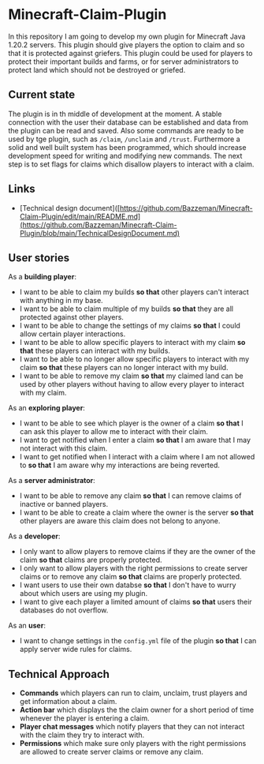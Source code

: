 # Minecraft-Claim-Plugin
In this repository I am going to develop my own plugin for Minecraft Java 1.20.2 servers. This plugin should give players the option to claim and so that it is protected against griefers. This plugin could be used for players to protect their important builds and farms, or for server administrators to protect land which should not be destroyed or griefed.

## Current state
The plugin is in th middle of development at the moment. A stable connection with the user their database can be established and data from the plugin can be read and saved. Also some commands are ready to be used by tge plugin, such as `/claim`, `/unclaim` and `/trust`. Furthermore a solid and well built system has been programmed, which should increase development speed for writing and modifying new commands. The next step is to set flags for claims which disallow players to interact with a claim.

## Links
- [Technical design document]([https://github.com/Bazzeman/Minecraft-Claim-Plugin/edit/main/README.md](https://github.com/Bazzeman/Minecraft-Claim-Plugin/blob/main/TechnicalDesignDocument.md)

## User stories
As a **building player**:
- I want to be able to claim my builds **so that** other players can't interact with anything in my base.
- I want to be able to claim multiple of my builds **so that** they are all protected against other players.
- I want to be able to change the settings of my claims **so that** I could allow certain player interactions.
- I want to be able to allow specific players to interact with my claim **so that** these players can interact with my builds.
- I want to be able to no longer allow specific players to interact with my claim **so that** these players can no longer interact with my build.
- I want to be able to remove my claim **so that** my claimed land can be used by other players without having to allow every player to interact with my claim.

As an **exploring player**:
- I want to be able to see which player is the owner of a claim **so that** I can ask this player to allow me to interact with their claim.
- I want to get notified when I enter a claim **so that** I am aware that I may not interact with this claim.
- I want to get notified when I interact with a claim where I am not allowed to **so that** I am aware why my interactions are being reverted.

As a **server administrator**:
- I want to be able to remove any claim **so that** I can remove claims of inactive or banned players.
- I want to be able to create a claim where the owner is the server **so that** other players are aware this claim does not belong to anyone.

As a **developer**:
- I only want to allow players to remove claims if they are the owner of the claim **so that** claims are properly protected.
- I only want to allow players with the right permissions to create server claims or to remove any claim **so that** claims are properly protected.
- I want users to use their own databse **so that** I don't have to wurry about which users are using my plugin.
- I want to give each player a limited amount of claims **so that** users their databases do not overflow.

As an **user**:
- I want to change settings in the `config.yml` file of the plugin **so that** I can apply server wide rules for claims.

## Technical Approach
- **Commands** which players can run to claim, unclaim, trust players and get information about a claim.
- **Action bar** which displays the the claim owner for a short period of time whenever the player is entering a claim.
- **Player chat messages** which notify players that they can not interact with the claim they try to interact with.
- **Permissions** which make sure only players with the right permissions are allowed to create server claims or remove any claim.
